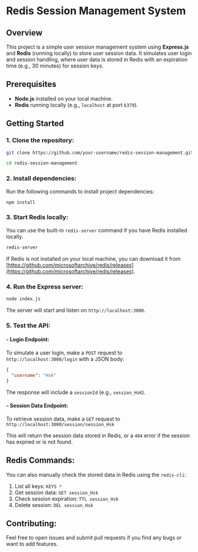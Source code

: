 

# Redis Session Management System

## Overview
This project is a simple user session management system using **Express.js** and **Redis** (running locally) to store user session data. It simulates user login and session handling, where user data is stored in Redis with an expiration time (e.g., 30 minutes) for session keys. 

## Prerequisites
- **Node.js** installed on your local machine.
- **Redis** running locally (e.g., `localhost` at port `6379`).

## Getting Started

### 1. Clone the repository:
```bash
git clone https://github.com/your-username/redis-session-management.git
```
```bash
cd redis-session-management
```
### 2. Install dependencies:
Run the following commands to install project dependencies:
```bash
npm install
```

### 3. Start Redis locally:
You can use the built-in `redis-server` command if you have Redis installed locally.
```bash
redis-server
```
If Redis is not installed on your local machine, you can download it from [https://github.com/microsoftarchive/redis/releases](https://github.com/microsoftarchive/redis/releases).

### 4. Run the Express server:

```bash
node index.js
```
The server will start and listen on `http://localhost:3000`.

### 5. Test the API:
#### - **Login Endpoint**:
To simulate a user login, make a `POST` request to `http://localhost:3000/login` with a JSON body:
```json
{
  "username": "Hsk"
}
```
The response will include a `sessionId` (e.g., `session_HsK`).

#### - **Session Data Endpoint**:
To retrieve session data, make a `GET` request to `http://localhost:3000/session/session_Hsk`

This will return the session data stored in Redis, or a `404` error if the session has expired or is not found.

## Redis Commands:
You can also manually check the stored data in Redis using the `redis-cli`:
1. List all keys: `KEYS *`
2. Get session data: `GET session_Hsk`
3. Check session expiration: `TTL session_Hsk`
4. Delete session: `DEL session_Hsk`



## Contributing:
Feel free to open issues and submit pull requests if you find any bugs or want to add features.



